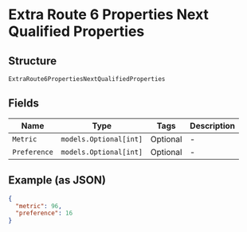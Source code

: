 
# Extra Route 6 Properties Next Qualified Properties

## Structure

`ExtraRoute6PropertiesNextQualifiedProperties`

## Fields

| Name | Type | Tags | Description |
|  --- | --- | --- | --- |
| `Metric` | `models.Optional[int]` | Optional | - |
| `Preference` | `models.Optional[int]` | Optional | - |

## Example (as JSON)

```json
{
  "metric": 96,
  "preference": 16
}
```

